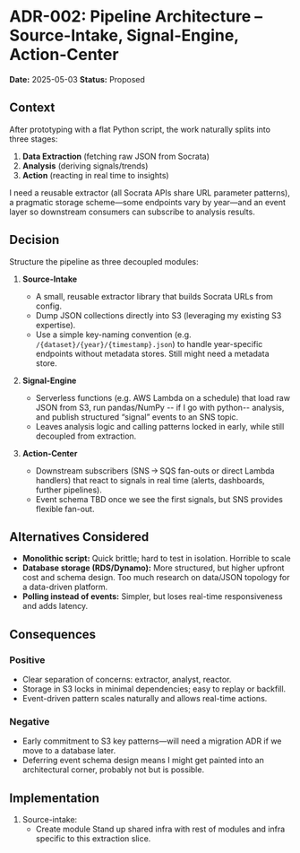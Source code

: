 # ADR-002: Pipeline Architecture – Source-Intake, Signal-Engine, Action-Center

**Date:** 2025-05-03
**Status:** Proposed

## Context

After prototyping with a flat Python script, the work naturally splits into three stages:

1. **Data Extraction** (fetching raw JSON from Socrata)
2. **Analysis** (deriving signals/trends)
3. **Action** (reacting in real time to insights)

I need a reusable extractor (all Socrata APIs share URL parameter patterns), a pragmatic storage scheme—some endpoints vary by year—and an event layer so downstream consumers can subscribe to analysis results.

## Decision

Structure the pipeline as three decoupled modules:

1. **Source-Intake**

   - A small, reusable extractor library that builds Socrata URLs from config.
   - Dump JSON collections directly into S3 (leveraging my existing S3 expertise).
   - Use a simple key-naming convention (e.g. `/{dataset}/{year}/{timestamp}.json`) to handle year-specific endpoints without metadata stores. Still might need a metadata store.

2. **Signal-Engine**

   - Serverless functions (e.g. AWS Lambda on a schedule) that load raw JSON from S3, run pandas/NumPy -- if I go with python-- analysis, and publish structured “signal” events to an SNS topic.
   - Leaves analysis logic and calling patterns locked in early, while still decoupled from extraction.

3. **Action-Center**
   - Downstream subscribers (SNS → SQS fan-outs or direct Lambda handlers) that react to signals in real time (alerts, dashboards, further pipelines).
   - Event schema TBD once we see the first signals, but SNS provides flexible fan-out.

## Alternatives Considered

- **Monolithic script:** Quick brittle; hard to test in isolation. Horrible to scale
- **Database storage (RDS/Dynamo):** More structured, but higher upfront cost and schema design. Too much research on data/JSON topology for a data-driven platform.
- **Polling instead of events:** Simpler, but loses real-time responsiveness and adds latency.

## Consequences

### Positive

- Clear separation of concerns: extractor, analyst, reactor.
- Storage in S3 locks in minimal dependencies; easy to replay or backfill.
- Event-driven pattern scales naturally and allows real-time actions.

### Negative

- Early commitment to S3 key patterns—will need a migration ADR if we move to a database later.
- Deferring event schema design means I might get painted into an architectural corner, probably not but is possible.

## Implementation

1. Source-intake:
   - Create module
     Stand up shared infra with rest of modules and infra specific to this extraction slice.
